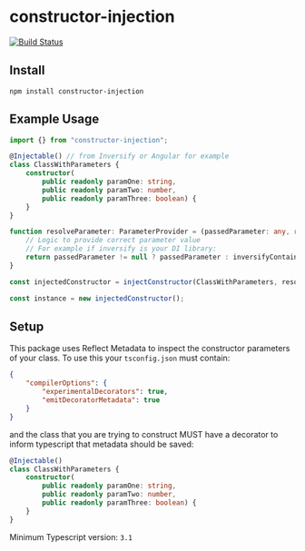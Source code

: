 # constructor-injection

[![Build Status](https://travis-ci.org/Roaders/cineworld-planner.svg?branch=master)](https://travis-ci.org/Roaders/cineworld-planner)

## Install

```
npm install constructor-injection
```

## Example Usage

```typescript
import {} from "constructor-injection";

@Injectable() // from Inversify or Angular for example
class ClassWithParameters {
    constructor(
        public readonly paramOne: string,
        public readonly paramTwo: number,
        public readonly paramThree: boolean) {
    }
}

function resolveParameter: ParameterProvider = (passedParameter: any, reflectMetadata: any){
    // Logic to provide correct parameter value
    // For example if inversify is your DI library:
    return passedParameter != null ? passedParameter : inversifyContainer.getType(reflectMetadata);
}

const injectedConstructor = injectConstructor(ClassWithParameters, resolveParameter);

const instance = new injectedConstructor();
```

## Setup

This package uses Reflect Metadata to inspect the constructor parameters of your class. To use this your `tsconfig.json` must contain:

```json
{
    "compilerOptions": {
        "experimentalDecorators": true,    
        "emitDecoratorMetadata": true      
    }
}
```

and the class that you are trying to construct MUST have a decorator to inform typescript that metadata should be saved:

```typescript
@Injectable()
class ClassWithParameters {
    constructor(
        public readonly paramOne: string,
        public readonly paramTwo: number,
        public readonly paramThree: boolean) {
    }
}
```

Minimum Typescript version: `3.1`

